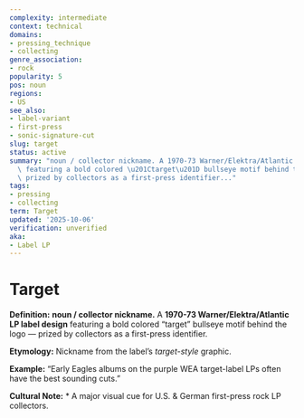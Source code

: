 ```yaml
---
complexity: intermediate
context: technical
domains:
- pressing_technique
- collecting
genre_association:
- rock
popularity: 5
pos: noun
regions:
- US
see_also:
- label-variant
- first-press
- sonic-signature-cut
slug: target
status: active
summary: "noun / collector nickname. A 1970-73 Warner/Elektra/Atlantic LP label design\
  \ featuring a bold colored \u201Ctarget\u201D bullseye motif behind the logo \u2014\
  \ prized by collectors as a first-press identifier..."
tags:
- pressing
- collecting
term: Target
updated: '2025-10-06'
verification: unverified
aka:
- Label LP
---
```


# Target

**Definition:** **noun / collector nickname.** A **1970-73 Warner/Elektra/Atlantic LP label design** featuring a bold colored “target” bullseye motif behind the logo — prized by collectors as a first-press identifier.

**Etymology:** Nickname from the label’s *target-style* graphic.

**Example:** “Early Eagles albums on the purple WEA target-label LPs often have the best sounding cuts.”

**Cultural Note:** * A major visual cue for U.S. & German first-press rock LP collectors.


